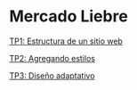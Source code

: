 # Mercado Liebre

[TP1: Estructura de un sitio web](https://github.com/maurobustos5081/Mercado-Liebre/tree/TP1_Estructura_de_un_sitio_web)

[TP2: Agregando estilos](https://github.com/maurobustos5081/Mercado-Liebre/tree/TP_Agregando_estilos)

[TP3: Diseño adaptativo](https://github.com/maurobustos5081/Mercado-Liebre/tree/Diseño_adaptativo)

